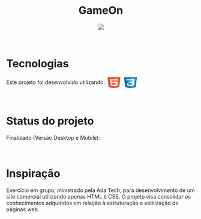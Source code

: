 <h1 align="center">GameOn</h1>

<p align="center">
 <img src="./img/">
</p>

<br>

# Tecnologias
Este projeto foi desenvolvido utilizando:
    <img align="center" height="30" width="40" alt="html-icon" src="https://raw.githubusercontent.com/devicons/devicon/master/icons/html5/html5-original.svg">
    <img align="center" height="30" width="40" alt="css-icon" src="https://raw.githubusercontent.com/devicons/devicon/master/icons/css3/css3-original.svg">
 
<br>

# Status do projeto
Finalizado (Versão Desktop e Mobile): 

<br>

# Inspiração
Exercício em grupo, ministrado pela Ada Tech, para desenvolvimento de um site comercial utilizando apenas HTML e CSS. O projeto visa
consolidar os conhecimentos adquiridos em relação à estruturação e estilização de páginas web.

<br>
